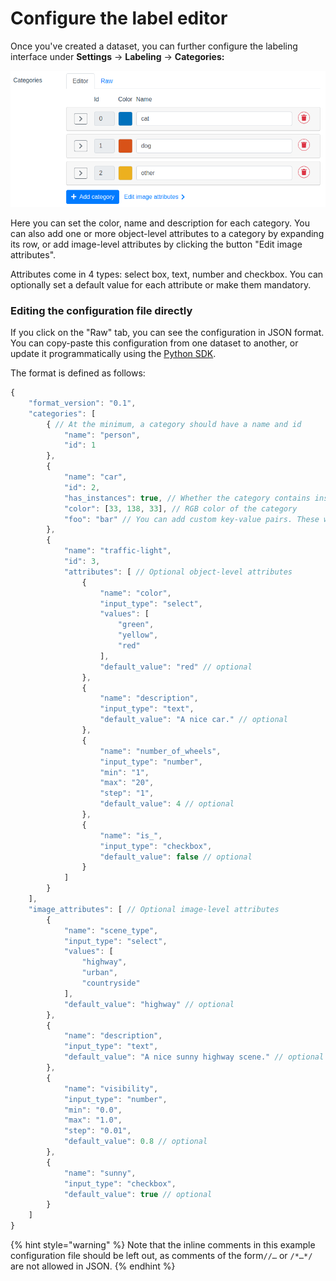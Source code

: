 # Configure the label editor

Once you've created a dataset, you can further configure the labeling interface under **Settings** -> **Labeling** -> **Categories:**

![](<../.gitbook/assets/image (11).png>)

Here you can set the color, name and description for each category. You can also add one or more object-level attributes to a category by expanding its row, or add image-level attributes by clicking the button "Edit image attributes".&#x20;

Attributes come in 4 types: select box, text, number and checkbox. You can optionally set a default value for each attribute or make them mandatory.

### Editing the configuration file directly

If you click on the "Raw" tab, you can see the configuration in JSON format. You can copy-paste this configuration from one dataset to another, or update it programmatically using the [Python SDK](../reference/python-sdk.md#create-a-dataset).

The format is defined as follows:

```javascript
{
    "format_version": "0.1",
    "categories": [
        { // At the minimum, a category should have a name and id
            "name": "person",
            "id": 1
        },
        {
            "name": "car",
            "id": 2,
            "has_instances": true, // Whether the category contains instances (person, car) or not (sky, road)
            "color": [33, 138, 33], // RGB color of the category
            "foo": "bar" // You can add custom key-value pairs. These will be ignored.
        },
        {
            "name": "traffic-light",
            "id": 3,
            "attributes": [ // Optional object-level attributes
                {
                    "name": "color",
                    "input_type": "select",
                    "values": [
                        "green",
                        "yellow",
                        "red"
                    ],
                    "default_value": "red" // optional
                },
                {
                    "name": "description",
                    "input_type": "text",
                    "default_value": "A nice car." // optional
                },
                {
                    "name": "number_of_wheels",
                    "input_type": "number",
                    "min": "1",
                    "max": "20",
                    "step": "1",
                    "default_value": 4 // optional
                },
                {
                    "name": "is_",
                    "input_type": "checkbox",
                    "default_value": false // optional
                }
            ]
        }
    ],
    "image_attributes": [ // Optional image-level attributes
        {
            "name": "scene_type",
            "input_type": "select",
            "values": [
                "highway",
                "urban",
                "countryside"
            ],
            "default_value": "highway" // optional
        },
        {
            "name": "description",
            "input_type": "text",
            "default_value": "A nice sunny highway scene." // optional
        },
        {
            "name": "visibility",
            "input_type": "number",
            "min": "0.0",
            "max": "1.0",
            "step": "0.01",
            "default_value": 0.8 // optional
        },
        {
            "name": "sunny",
            "input_type": "checkbox",
            "default_value": true // optional
        }
    ]
}
```

{% hint style="warning" %}
Note that the inline comments in this example configuration file should be left out, as comments of the form`//…` or `/*…*/` are not allowed in JSON.
{% endhint %}
